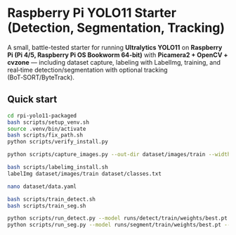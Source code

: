 # Raspberry Pi YOLO11 Starter (Detection, Segmentation, Tracking)
A small, battle-tested starter for running **Ultralytics YOLO11** on **Raspberry Pi (Pi 4/5, Raspberry Pi OS Bookworm 64‑bit)** with **Picamera2 + OpenCV + cvzone** — including dataset capture, labeling with LabelImg, training, and real‑time detection/segmentation with optional tracking (BoT‑SORT/ByteTrack).

## Quick start
```bash
cd rpi-yolo11-packaged
bash scripts/setup_venv.sh
source .venv/bin/activate
bash scripts/fix_path.sh
python scripts/verify_install.py

python scripts/capture_images.py --out-dir dataset/images/train --width 640 --height 480 --hflip --vflip --interval 0.5

bash scripts/labelimg_install.sh
labelImg dataset/images/train dataset/classes.txt

nano dataset/data.yaml

bash scripts/train_detect.sh
bash scripts/train_seg.sh

python scripts/run_detect.py --model runs/detect/train/weights/best.pt --track
python scripts/run_seg.py --model runs/segment/train/weights/best.pt --track
```

